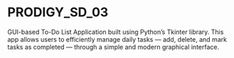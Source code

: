 # PRODIGY_SD_03
GUI-based To-Do List Application built using Python’s Tkinter library. This app allows users to efficiently manage daily tasks — add, delete, and mark tasks as completed — through a simple and modern graphical interface.
